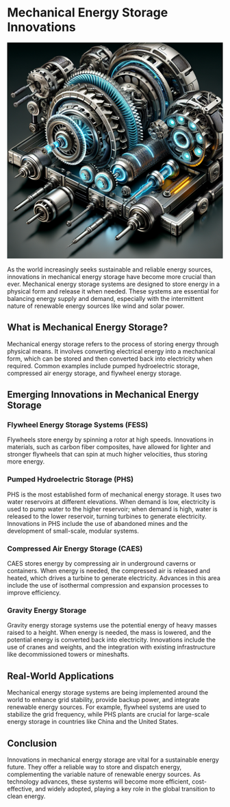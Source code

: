 # Mechanical Energy Storage Innovations

![Innovative mechanical energy storage system](https://raw.githubusercontent.com/Kanakjr/100-days-of-AI-Writing/main/images/Mechanical-Energy-Storage-Innovations.png)

As the world increasingly seeks sustainable and reliable energy sources, innovations in mechanical energy storage have become more crucial than ever. Mechanical energy storage systems are designed to store energy in a physical form and release it when needed. These systems are essential for balancing energy supply and demand, especially with the intermittent nature of renewable energy sources like wind and solar power.

## What is Mechanical Energy Storage?

Mechanical energy storage refers to the process of storing energy through physical means. It involves converting electrical energy into a mechanical form, which can be stored and then converted back into electricity when required. Common examples include pumped hydroelectric storage, compressed air energy storage, and flywheel energy storage.

## Emerging Innovations in Mechanical Energy Storage

### Flywheel Energy Storage Systems (FESS)

Flywheels store energy by spinning a rotor at high speeds. Innovations in materials, such as carbon fiber composites, have allowed for lighter and stronger flywheels that can spin at much higher velocities, thus storing more energy.

### Pumped Hydroelectric Storage (PHS)

PHS is the most established form of mechanical energy storage. It uses two water reservoirs at different elevations. When demand is low, electricity is used to pump water to the higher reservoir; when demand is high, water is released to the lower reservoir, turning turbines to generate electricity. Innovations in PHS include the use of abandoned mines and the development of small-scale, modular systems.

### Compressed Air Energy Storage (CAES)

CAES stores energy by compressing air in underground caverns or containers. When energy is needed, the compressed air is released and heated, which drives a turbine to generate electricity. Advances in this area include the use of isothermal compression and expansion processes to improve efficiency.

### Gravity Energy Storage

Gravity energy storage systems use the potential energy of heavy masses raised to a height. When energy is needed, the mass is lowered, and the potential energy is converted back into electricity. Innovations include the use of cranes and weights, and the integration with existing infrastructure like decommissioned towers or mineshafts.

## Real-World Applications

Mechanical energy storage systems are being implemented around the world to enhance grid stability, provide backup power, and integrate renewable energy sources. For example, flywheel systems are used to stabilize the grid frequency, while PHS plants are crucial for large-scale energy storage in countries like China and the United States.

## Conclusion

Innovations in mechanical energy storage are vital for a sustainable energy future. They offer a reliable way to store and dispatch energy, complementing the variable nature of renewable energy sources. As technology advances, these systems will become more efficient, cost-effective, and widely adopted, playing a key role in the global transition to clean energy.

